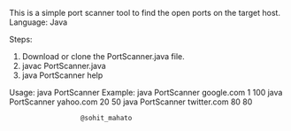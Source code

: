 This is a simple port scanner tool to find the open ports on the target host.
Language: Java 

Steps:
1. Download or clone the PortScanner.java file.
2. javac PortScanner.java
3. java PortScanner help

Usage: 
 java PortScanner <targetHost> <startPort> <endPort>
Example: 
 java PortScanner google.com 1 100
 java PortScanner yahoo.com 20 50
 java PortScanner twitter.com 80 80
				          
                      @sohit_mahato

